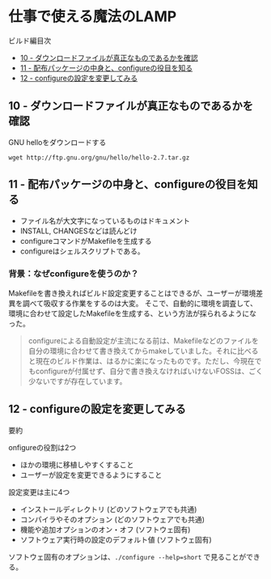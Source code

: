 # 仕事で使える魔法のLAMP

ビルド編目次

* [10 - ダウンロードファイルが真正なものであるかを確認](http://www.atmarkit.co.jp/ait/articles/1106/17/news138.html)
* [11 - 配布パッケージの中身と、configureの役目を知る](http://www.atmarkit.co.jp/ait/articles/1106/24/news112.html)
* [12 - configureの設定を変更してみる](http://www.atmarkit.co.jp/ait/articles/1107/01/news139.html)

## 10 - ダウンロードファイルが真正なものであるかを確認

GNU helloをダウンロードする
```
wget http://ftp.gnu.org/gnu/hello/hello-2.7.tar.gz
```

## 11 - 配布パッケージの中身と、configureの役目を知る

* ファイル名が大文字になっているものはドキュメント
* INSTALL, CHANGESなどは読んどけ
* configureコマンドがMakefileを生成する
* configureはシェルスクリプトである。

### 背景：なぜconfigureを使うのか？

Makefileを書き換えればビルド設定変更することはできるが、ユーザーが環境差異を調べて吸収する作業をするのは大変。
そこで、自動的に環境を調査して、環境に合わせて設定したMakefileを生成する、という方法が採られるようになった。


> configureによる自動設定が主流になる前は、Makefileなどのファイルを自分の環境に合わせて書き換えてからmakeしていました。それに比べると現在のビルド作業は、はるかに楽になったものです。ただし、今現在でもconfigureが付属せず、自分で書き換えなければいけないFOSSは、ごく少ないですが存在しています。


## 12 - configureの設定を変更してみる

要約

onfigureの役割は2つ

* ほかの環境に移植しやすくすること
* ユーザーが設定を変更できるようにすること

設定変更は主に4つ

* インストールディレクトリ (どのソフトウェアでも共通)
* コンパイラやそのオプション (どのソフトウェアでも共通)
* 機能や追加オプションのオン・オフ (ソフトウェ固有)
* ソフトウェア実行時の設定のデフォルト値 (ソフトウェ固有)

ソフトウェ固有のオプションは、`./configure --help=short` で見ることができる。
